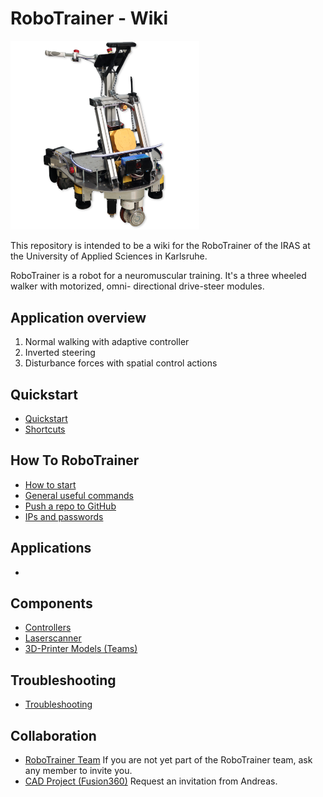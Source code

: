# RoboTrainer - Wiki

<img src="images/robotrainer_square.png" style="width: 60%;">

This repository is intended to be a wiki for the RoboTrainer of the IRAS at the University of Applied Sciences in Karlsruhe.

RoboTrainer is a robot for a neuromuscular training. It's a three wheeled walker with motorized, omni- directional drive-steer modules.

## Application overview
1. Normal walking with adaptive controller
2. Inverted steering
3. Disturbance forces with spatial control actions

## Quickstart
- [Quickstart](docs/Quickstart.md)
- [Shortcuts](docs/Shortcuts.md)

## How To RoboTrainer
- [How to start](docs/How_to_start.md)
- [General useful commands](Bringup.md)
- [Push a repo to GitHub](Git_Sync.md)
- [IPs and passwords](IPs_and_Passwords.md)

## Applications
-

## Components
- [Controllers](Controllers.md)
- [Laserscanner](Laserscanner.md)
- [3D-Printer Models (Teams)]([CAD](https://hskarlsruhede.sharepoint.com/:f:/t/RoboTrainer/ErGFJ2ZP0x1BmJyGOS3MACIBBvAYO5EO7jxPJmqotC6emA?e=kbD9rB))

## Troubleshooting
- [Troubleshooting](Troubleshooting.md)

## Collaboration
- [RoboTrainer Team](https://hskarlsruhede.sharepoint.com/:f:/t/RoboTrainer/EsiCfV06BGpJitmgvy-oqk4Bn9q0lgA7ABGk0bIJfQHtZQ?e=a6dlWu)
	If you are not yet part of the RoboTrainer team, ask any member to invite you.
- [CAD Project (Fusion360)](https://myhub.autodesk360.com/ue2cc4718/g/projects/20240529770342031/data/dXJuOmFkc2sud2lwcHJvZDpmcy5mb2xkZXI6Y28uZ1I0Um9KU1NSaE9sNXZvcmZsNEJuZw)
	Request an invitation from Andreas.

